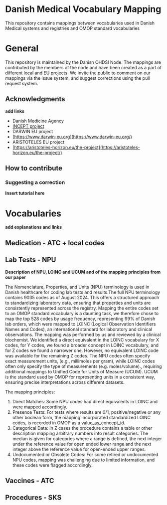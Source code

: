 # Danish Medical Vocabulary Mapping
This repository contains mappings between vocabularies used in Danish Medical systems and registries and OMOP standard vocabularies

# General
This repository is maintained by the Danish OHDSI Node. The mappings are contributed by the members of the node and have been created as a part of different local and EU projects. 
We invite the public to comment on our mappings via the issue system, and suggest corrections using the pull request system. 

## Acknowledgments
**add links**
* Danish Medicine Agency
* [INCEPT project](https://github.com/INCEPTdk)
* DARWIN EU project
* [https://www.darwin-eu.org](https://www.darwin-eu.org/)
* ARISTOTELES EU project
* [https://aristoteles-horizon.eu/the-project](https://aristoteles-horizon.eu/the-project/)

## How to contribute

### Suggesting a correction
**Insert tutorial here**

# Vocabularies
**add explanations and links**
## Medication - ATC + local codes

## Lab Tests - NPU
**Description of NPU, LOINC and UCUM and of the mapping principles from our paper**

The Nomenclature, Properties, and Units (NPU) terminology is used in Danish healthcare for coding lab tests and results.The full NPU terminology contains 9035 codes as of August 2024. This offers a structured approach to standardizing laboratory data, ensuring that properties and units are consistently represented across the registry. Mapping the entire codes set to an OMOP standard vocabulary is a daunting task, we therefore chose to map the top 528 codes by usage frequency, representing 99% of Danish lab orders, which were mapped to LOINC (Logical Observation Identifiers Names and Codes), an international standard for laboratory and clinical observations. The mapping was performed by us and reviewed by a clinical biochemist. We identified a direct equivalent in the LOINC vocabulary for X codes, for Y codes, we found a broader concept in LOINC vocabulary, and for Z codes we found a narrower one. However, no equivalent LOINC code was available for the remaining Z codes.
The NPU codes often specify exact measurement units, (e.g., millimoles per gram), while LOINC codes often only specify the type of measurements (e.g. moles/volume)., requiring additional mappings to Unified Code for Units of Measure (UCUM). UCUM is the standard used by OMOP for representing units in a consistent way, ensuring precise interpretations across different datasets.

The mapping principles:
1.	Direct Matches: Some NPU codes had direct equivalents in LOINC and were mapped accordingly.
2.	Presence Tests: For tests where results are 0/1, positive/negative or any other boolean form, the mapping incorporated standardized LOINC codes, is recorded in OMOP as a value_as_concept_id.
3.	Categorical Data: In Z cases the procedure contains a table or other description mapping arbitrary numbers into result categories. The median is given for categories where a range is defined, the next integer under the reference value for open ended lower range and the next integer above the reference value for open-ended upper ranges.
4.	Undocumented or Obsolete Codes: For some retired or undocumented NPU codes, mapping was challenging due to limited information, and these codes were flagged accordingly.

## Vaccines - ATC

## Procedures - SKS
